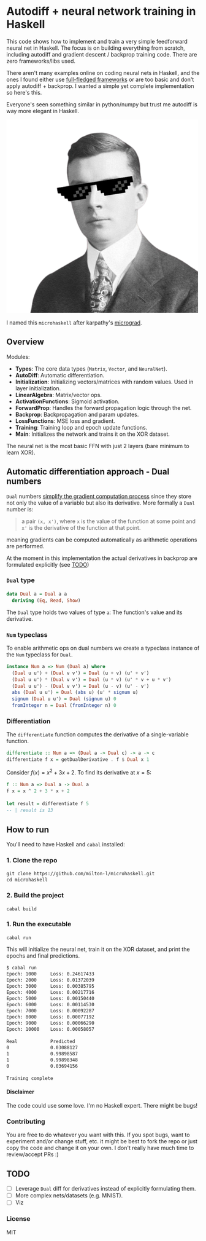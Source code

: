 # Autodiff + neural network training in Haskell

This code shows how to implement and train a very simple feedforward neural net in Haskell.
The focus is on building everything from scratch, including autodiff and gradient descent / backprop training code. There are zero frameworks/libs used.

There aren't many examples online on coding neural nets in Haskell, and the ones I found either use [full-fledged frameworks](https://hackage.haskell.org/package/neural) or are too basic and don't apply autodiff + backprop. I wanted a simple yet complete implementation so here's this.

Everyone's seen something similar in python/numpy but trust me autodiff is way more elegant in Haskell.

<img src="./images/haskell.png" width="500px"></img>

I named this `microhaskell` after karpathy's [micrograd](https://github.com/karpathy/micrograd).

## Overview

Modules:

- **Types**: The core data types (`Matrix`, `Vector`, and `NeuralNet`).
- **AutoDiff**: Automatic differentiation. 
- **Initialization**: Initializing vectors/matrices with random values. Used in layer initialization.
- **LinearAlgebra**: Matrix/vector ops.
- **ActivationFunctions**: Sigmoid activation.
- **ForwardProp**: Handles the forward propagation logic through the net.
- **Backprop**: Backpropagation and param updates.
- **LossFunctions**: MSE loss and gradient.
- **Training**: Training loop and epoch update functions.
- **Main**: Initializes the network and trains it on the XOR dataset.

The neural net is the most basic FFN with just 2 layers (bare minimum to learn XOR).


## Automatic differentiation approach - Dual numbers

`Dual` numbers [simplify the gradient computation process](https://www.danielbrice.net/blog/automatic-differentiation-is-trivial-in-haskell/) since they store not only the value of a variable but also its derivative. More formally a `Dual` number is:

> a pair `(x, x')`, where `x` is the value of the function at some point and `x'` is the derivative of the function at that point.

meaning gradients can be computed automatically as arithmetic operations are performed.

At the moment in this implementation the actual derivatives in backprop are formulated explicitly (see [TODO](#todo))

### `Dual` type

```haskell
data Dual a = Dual a a
  deriving (Eq, Read, Show)
```

The `Dual` type holds two values of type `a`: The function's value and its derivative.

### `Num` typeclass

To enable arithmetic ops on dual numbers we create a typeclass instance of the `Num` typeclass for `Dual`.

```haskell
instance Num a => Num (Dual a) where
  (Dual u u') + (Dual v v') = Dual (u + v) (u' + v')
  (Dual u u') * (Dual v v') = Dual (u * v) (u' * v + u * v')
  (Dual u u') - (Dual v v') = Dual (u - v) (u' - v')
  abs (Dual u u') = Dual (abs u) (u' * signum u)
  signum (Dual u u') = Dual (signum u) 0
  fromInteger n = Dual (fromInteger n) 0
```

### Differentiation

The `differentiate` function computes the derivative of a single-variable function.

```haskell
differentiate :: Num a => (Dual a -> Dual c) -> a -> c
differentiate f x = getDualDerivative . f $ Dual x 1
```

Consider $f(x) = x^2 + 3x + 2$. To find its derivative at $x = 5$:

```haskell
f :: Num a => Dual a -> Dual a
f x = x ^ 2 + 3 * x + 2

let result = differentiate f 5
-- | result is 13
```


## How to run

You'll need to have Haskell and `cabal` installed:

### 1. Clone the repo
```
git clone https://github.com/milton-l/microhaskell.git
cd microhaskell
```

### 2. Build the project
```
cabal build
```

### 1. Run the executable
```
cabal run
```

This will initialize the neural net, train it on the XOR dataset, and print the epochs and final predictions.

```
$ cabal run
Epoch: 1000     Loss: 0.24617433
Epoch: 2000     Loss: 0.01372039
Epoch: 3000     Loss: 0.00385795
Epoch: 4000     Loss: 0.00217716
Epoch: 5000     Loss: 0.00150440
Epoch: 6000     Loss: 0.00114530
Epoch: 7000     Loss: 0.00092287
Epoch: 8000     Loss: 0.00077192
Epoch: 9000     Loss: 0.00066290
Epoch: 10000    Loss: 0.00058057

Real            Predicted
0               0.03088127
1               0.99898587
1               0.99898348
0               0.03694156

Training complete
```

#### Disclaimer
The code could use some love. I'm no Haskell expert.
There might be bugs!


### Contributing

You are free to do whatever you want with this. If you spot bugs, want to experiment and/or change stuff, etc. it might be best to fork the repo or just copy the code and change it on your own. I don't really have much time to review/accept PRs :)

## TODO
- [ ] Leverage `Dual` diff for derivatives instead of explicitly formulating them.
- [ ] More complex nets/datasets (e.g. MNIST).
- [ ] Viz

### License

MIT